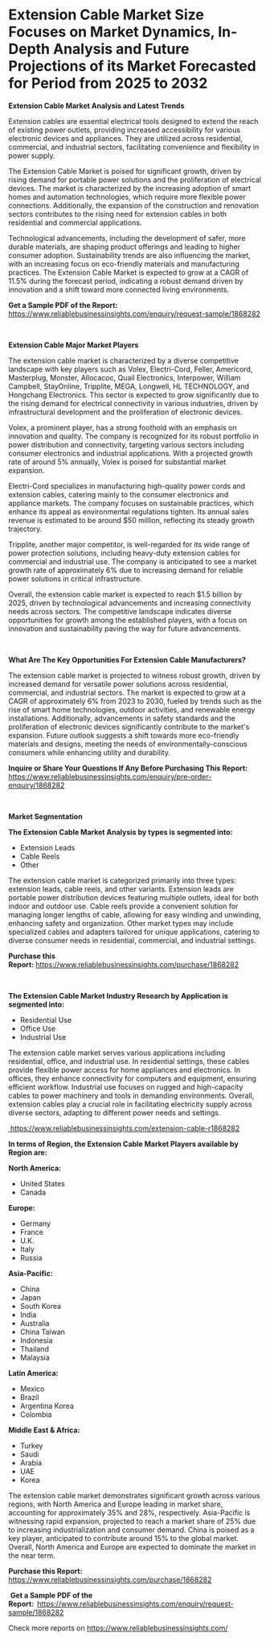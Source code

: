 <p><h1>Extension Cable Market Size Focuses on Market Dynamics, In-Depth Analysis and Future Projections of its Market Forecasted for Period from 2025 to 2032</h1></p><p><strong>Extension Cable Market Analysis and Latest Trends</strong></p>
<p><p>Extension cables are essential electrical tools designed to extend the reach of existing power outlets, providing increased accessibility for various electronic devices and appliances. They are utilized across residential, commercial, and industrial sectors, facilitating convenience and flexibility in power supply.</p><p>The Extension Cable Market is poised for significant growth, driven by rising demand for portable power solutions and the proliferation of electrical devices. The market is characterized by the increasing adoption of smart homes and automation technologies, which require more flexible power connections. Additionally, the expansion of the construction and renovation sectors contributes to the rising need for extension cables in both residential and commercial applications.</p><p>Technological advancements, including the development of safer, more durable materials, are shaping product offerings and leading to higher consumer adoption. Sustainability trends are also influencing the market, with an increasing focus on eco-friendly materials and manufacturing practices. The Extension Cable Market is expected to grow at a CAGR of 11.5% during the forecast period, indicating a robust demand driven by innovation and a shift toward more connected living environments.</p></p>
<p><strong>Get a Sample PDF of the Report:&nbsp;</strong> <a href="https://www.reliablebusinessinsights.com/enquiry/request-sample/1868282?utm_campaign=3273&utm_medium=2&utm_source=Github&utm_content=ia&utm_term=07042025&utm_id=extension-cable">https://www.reliablebusinessinsights.com/enquiry/request-sample/1868282</a></p>
<p>&nbsp;</p>
<p><strong>Extension Cable Major Market Players</strong></p>
<p><p>The extension cable market is characterized by a diverse competitive landscape with key players such as Volex, Electri-Cord, Feller, Americord, Masterplug, Monster, Allocacoc, Quail Electronics, Interpower, William Campbell, StayOnline, Tripplite, MEGA, Longwell, HL TECHNOLOGY, and Hongchang Electronics. This sector is expected to grow significantly due to the rising demand for electrical connectivity in various industries, driven by infrastructural development and the proliferation of electronic devices.</p><p>Volex, a prominent player, has a strong foothold with an emphasis on innovation and quality. The company is recognized for its robust portfolio in power distribution and connectivity, targeting various sectors including consumer electronics and industrial applications. With a projected growth rate of around 5% annually, Volex is poised for substantial market expansion.</p><p>Electri-Cord specializes in manufacturing high-quality power cords and extension cables, catering mainly to the consumer electronics and appliance markets. The company focuses on sustainable practices, which enhance its appeal as environmental regulations tighten. Its annual sales revenue is estimated to be around $50 million, reflecting its steady growth trajectory.</p><p>Tripplite, another major competitor, is well-regarded for its wide range of power protection solutions, including heavy-duty extension cables for commercial and industrial use. The company is anticipated to see a market growth rate of approximately 6% due to increasing demand for reliable power solutions in critical infrastructure.</p><p>Overall, the extension cable market is expected to reach $1.5 billion by 2025, driven by technological advancements and increasing connectivity needs across sectors. The competitive landscape indicates diverse opportunities for growth among the established players, with a focus on innovation and sustainability paving the way for future advancements.</p></p>
<p>&nbsp;</p>
<p><strong>What Are The Key Opportunities For Extension Cable Manufacturers?</strong></p>
<p><p>The extension cable market is projected to witness robust growth, driven by increased demand for versatile power solutions across residential, commercial, and industrial sectors. The market is expected to grow at a CAGR of approximately 6% from 2023 to 2030, fueled by trends such as the rise of smart home technologies, outdoor activities, and renewable energy installations. Additionally, advancements in safety standards and the proliferation of electronic devices significantly contribute to the market's expansion. Future outlook suggests a shift towards more eco-friendly materials and designs, meeting the needs of environmentally-conscious consumers while enhancing utility and durability.</p></p>
<p><strong>Inquire or Share Your Questions If Any Before Purchasing This Report:</strong> <a href="https://www.reliablebusinessinsights.com/enquiry/pre-order-enquiry/1868282?utm_campaign=3273&utm_medium=2&utm_source=Github&utm_content=ia&utm_term=07042025&utm_id=extension-cable">https://www.reliablebusinessinsights.com/enquiry/pre-order-enquiry/1868282</a></p>
<p>&nbsp;</p>
<p><strong>Market Segmentation</strong></p>
<p><strong>The Extension Cable Market Analysis by types is segmented into:</strong></p>
<p><ul><li>Extension Leads</li><li>Cable Reels</li><li>Other</li></ul></p>
<p><p>The extension cable market is categorized primarily into three types: extension leads, cable reels, and other variants. Extension leads are portable power distribution devices featuring multiple outlets, ideal for both indoor and outdoor use. Cable reels provide a convenient solution for managing longer lengths of cable, allowing for easy winding and unwinding, enhancing safety and organization. Other market types may include specialized cables and adapters tailored for unique applications, catering to diverse consumer needs in residential, commercial, and industrial settings.</p></p>
<p><strong>Purchase this Report:&nbsp;</strong><a href="https://www.reliablebusinessinsights.com/purchase/1868282?utm_campaign=3273&utm_medium=2&utm_source=Github&utm_content=ia&utm_term=07042025&utm_id=extension-cable">https://www.reliablebusinessinsights.com/purchase/1868282</a></p>
<p>&nbsp;</p>
<p><strong>The Extension Cable Market Industry Research by Application is segmented into:</strong></p>
<p><ul><li>Residential Use</li><li>Office Use</li><li>Industrial Use</li></ul></p>
<p><p>The extension cable market serves various applications including residential, office, and industrial use. In residential settings, these cables provide flexible power access for home appliances and electronics. In offices, they enhance connectivity for computers and equipment, ensuring efficient workflow. Industrial use focuses on rugged and high-capacity cables to power machinery and tools in demanding environments. Overall, extension cables play a crucial role in facilitating electricity supply across diverse sectors, adapting to different power needs and settings.</p></p>
<p><a href="https://www.reliablebusinessinsights.com/extension-cable-r1868282?utm_campaign=3273&utm_medium=2&utm_source=Github&utm_content=ia&utm_term=07042025&utm_id=extension-cable">&nbsp;https://www.reliablebusinessinsights.com/extension-cable-r1868282</a></p>
<p><strong>In terms of Region, the Extension Cable Market Players available by Region are:</strong></p>
<p>
    <p> <strong> North America: </strong>
        <ul>
            <li>United States</li>
            <li>Canada</li>
        </ul>
        </p> 
    <p> <strong> Europe: </strong>
        <ul>
            <li>Germany</li>
            <li>France</li>
            <li>U.K.</li>
            <li>Italy</li>
            <li>Russia</li>
        </ul>
        </p> 
    <p> <strong> Asia-Pacific: </strong>
        <ul>
            <li>China</li>
            <li>Japan</li>
            <li>South Korea</li>
            <li>India</li>
            <li>Australia</li>
            <li>China Taiwan</li>
            <li>Indonesia</li>
            <li>Thailand</li>
            <li>Malaysia</li>
        </ul>
        </p> 
    <p> <strong> Latin America: </strong>
        <ul>
            <li>Mexico</li>
            <li>Brazil</li>
            <li>Argentina Korea</li>
            <li>Colombia</li>
        </ul>
        </p> 
    <p> <strong> Middle East & Africa: </strong>
        <ul>
            <li>Turkey</li>
            <li>Saudi</li>
            <li>Arabia</li>
            <li>UAE</li>
            <li>Korea</li>
        </ul>
    </p>
    </p>
<p><p>The extension cable market demonstrates significant growth across various regions, with North America and Europe leading in market share, accounting for approximately 35% and 28%, respectively. Asia-Pacific is witnessing rapid expansion, projected to reach a market share of 25% due to increasing industrialization and consumer demand. China is poised as a key player, anticipated to contribute around 15% to the global market. Overall, North America and Europe are expected to dominate the market in the near term.</p></p>
<p><strong>Purchase this Report: </strong><a href="https://www.reliablebusinessinsights.com/purchase/1868282?utm_campaign=3273&utm_medium=2&utm_source=Github&utm_content=ia&utm_term=07042025&utm_id=extension-cable">https://www.reliablebusinessinsights.com/purchase/1868282</a></p>
<p>&nbsp;<strong>Get a Sample PDF of the Report:&nbsp;&nbsp;</strong><a href="https://www.reliablebusinessinsights.com/enquiry/request-sample/1868282?utm_campaign=3273&utm_medium=2&utm_source=Github&utm_content=ia&utm_term=07042025&utm_id=extension-cable">https://www.reliablebusinessinsights.com/enquiry/request-sample/1868282</a></p>
<p><strong></strong></p>
<p>Check more reports on <a href="https://www.reliablebusinessinsights.com/?utm_campaign=3273&utm_medium=2&utm_source=Github&utm_content=ia&utm_term=07042025&utm_id=extension-cable">https://www.reliablebusinessinsights.com/</a></p>